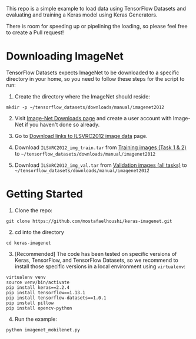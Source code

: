 This repo is a simple example to load data using TensorFlow Datasets and evaluating and training a Keras model using Keras Generators.

There is room for speeding up or pipelining the loading, so please feel free to create a Pull request!

# Downloading ImageNet
TensorFlow Datasets expects ImageNet to be downloaded to a specific directory in your home, so you need to follow these steps for the script to run:
1. Create the directory where the ImageNet should reside:
```
mkdir -p ~/tensorflow_datasets/downloads/manual/imagenet2012
```

2. Visit [Image-Net Downloads page](http://image-net.org/download-images) and create a user account with Image-Net if you haven't done so already.

3. Go to [Download links to ILSVRC2012 image data](http://www.image-net.org/challenges/LSVRC/2012/nonpub-downloads) page.

4. Download `ILSVRC2012_img_train.tar` from [Training images (Task 1 & 2)](http://www.image-net.org/challenges/LSVRC/2012/nnoupb/ILSVRC2012_img_train.tar) to `~/tensorflow_datasets/downloads/manual/imagenet2012`

5. Download `ILSVRC2012_img_val.tar` from [Validation images (all tasks)](http://www.image-net.org/challenges/LSVRC/2012/nnoupb/ILSVRC2012_img_val.tar) to `~/tensorflow_datasets/downloads/manual/imagenet2012`

# Getting Started
1. Clone the repo:
```
git clone https://github.com/mostafaelhoushi/keras-imagenet.git
```

2. cd into the directory
```
cd keras-imagenet
```

3. [Recommended] The code has been tested on specific versions of Keras, TensorFlow, and TensorFlow Datasets, so we recommend to install those specific versions in a local environment using `virtualenv`:
```
virtualenv venv
source venv/bin/activate
pip install keras==2.2.4
pip install tensorflow==1.13.1
pip install tensorflow-datasets==1.0.1
pip install pillow
pip install opencv-python
```

4. Run the example:
```
python imagenet_mobilenet.py
```
